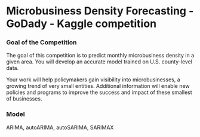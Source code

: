 # Microbusiness Density Forecasting - GoDady - Kaggle competition

### Goal of the Competition

The goal of this competition is to predict monthly microbusiness density in a given area. You will develop an accurate model trained on U.S. county-level data.

Your work will help policymakers gain visibility into microbusinesses, a growing trend of very small entities. Additional information will enable new policies and programs to improve the success and impact of these smallest of businesses.

### Model

ARIMA, autoARIMA, autoSARIMA, SARIMAX
